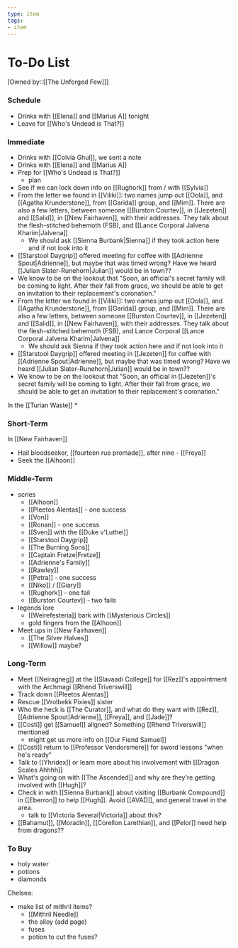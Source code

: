 ```yaml
---
type: item
tags:
- item
---
```


# To-Do List
[Owned by::[[The Unforged Few]]]

### Schedule
* Drinks with [[Elena]] and [[Marius A]] tonight
* Leave for [[Who's Undead is That?]] 

### Immediate
* Drinks with [[Colvia Ghul]], we sent a note
* Drinks with [[Elena]] and [[Marius A]]
* Prep for [[Who's Undead is That?]] 
	* plan 
* See if we can lock down info on [[Rughork]] from / with [[Sylvia]]
* From the letter we found in [[Viliki]]: two names jump out [[Oola]], and [[Agatha Krunderstone]], from [[Garida]] group, and [[Mim]]. There are also a few letters, between someone [[Burston Courtev]], in [[Jezeten]] and [[Salid]], in [[New Fairhaven]], with their addresses. They talk about the flesh-stitched behemoth (FSB), and [[Lance Corporal Jalvena Kharim|Jalvena]]
	* We should ask [[Sienna Burbank|Sienna]] if they took action here and if not look into it
* [[Starstool Daygrip]] offered meeting for coffee with [[Adrienne Spout|Adrienne]], but maybe that was timed wrong? Have we heard [[Julian Slater-Runehorn|Julian]] would be in town??
* We know to be on the lookout that "Soon, an official's secret family will be coming to light. After their fall from grace, we should be able to get an invitation to their replacement's coronation." 
* From the letter we found in [[Viliki]]: two names jump out [[Oola]], and [[Agatha Krunderstone]], from [[Garida]] group, and [[Mim]]. There are also a few letters, between someone [[Burston Courtev]], in [[Jezeten]] and [[Salid]], in [[New Fairhaven]], with their addresses. They talk about the flesh-stitched behemoth (FSB), and Lance Corporal [[Lance Corporal Jalvena Kharim|Jalvena]]
	* We should ask Sienna if they took action here and if not look into it
* [[Starstool Daygrip]] offered meeting in [[Jezeten]] for coffee with [[Adrienne Spout|Adrienne]], but maybe that was timed wrong? Have we heard [[Julian Slater-Runehorn|Julian]] would be in town??
* We know to be on the lookout that "Soon, an official in [[Jezeten]]'s secret family will be coming to light. After their fall from grace, we should be able to get an invitation to their replacement's coronation."

In the [[Turian Waste]]
* 

### Short-Term
In [[New Fairhaven]]
* Hail bloodseeker, [[fourteen rue promade]], after nine - [[Freya]]
* Seek the [[Alhoon]] 

### Middle-Term
* scries
	* [[Alhoon]]
	* [[Pleetos Alentas]] - one success
	* [[Von]]
	* [[Ronan]] - one success
	* [[Sven]] with the [[Duke v'Luthei]]
	* [[Starstool Daygrip]]
	* [[The Burning Sons]] 
	* [[Captain Fretze|Fretze]]
	* [[Adrienne's Family]] 
	* [[Rawley]] 
	* [[Petra]] - one success
	* [[Niko]] / [[Giary]]
	* [[Rughork]] - one fail
	* [[Burston Courtev]] - two fails
* legends lore
	* [[Weirefesteria]] bark with [[Mysterious Circles]]
	* gold fingers from the [[Alhoon]]
* Meet ups in [[New Fairhaven]]
	* [[The Silver Halves]]
	* [[Willow]] maybe?

### Long-Term
* Meet [[Neiragneg]] at the [[Slavaadi College]] for [[Rez]]'s appointment with the Archmagi [[Rhend Triverswill]]
* Track down [[Pleetos Alentas]]
* Rescue [[Vrolbekk Pixies]] sister
* Who the heck is [[The Curator]], and what do they want with [[Rez]], [[Adrienne Spout|Adrienne]], [[Freya]], and [[Jade]]? 
* [[Costi]] get [[Samuel]] aligned? Something [[Rhend Triverswill]] mentioned
	* might get us more info on [[Our Fiend Samuel]]
*  [[Costi]] return to [[Professor Vendorsmere]] for sword lessons "when he's ready"
* Talk to [[Yhridex]] or learn more about his involvement with [[Dragon Scales Ahhhh]]
* What's going on with [[The Ascended]] and why are they're getting involved with [[Hugh]]?
* Check in with [[Sienna Burbank]] about visiting [[Burbank Compound]] in [[Eberron]] to help [[Hugh]]. Avoid [[AVAD]], and general travel in the area.
	* talk to [[Victoria Several|Victoria]] about this?
*  [[Bahamut]], [[Moradin]], [[Corellon Larethian]], and [[Pelor]] need help from dragons??

### To Buy
* holy water
* potions
* diamonds

Chelsea:
* make list of mithril items? 
	* [[Mithril Needle]]
	* the alloy (add page)
	* fuses
	* potion to cut the fuses?
